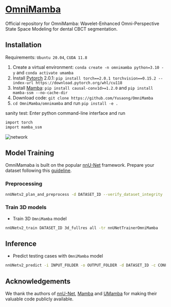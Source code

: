 # [OmniMamba](https://github.com/Yusaong/OmniMamba)

Official repository for OmniMamba: Wavelet-Enhanced Omni-Perspective State Space Modeling for dental CBCT segmentation.

## Installation 

Requirements: `Ubuntu 20.04`, `CUDA 11.8`

1. Create a virtual environment: `conda create -n omnimamba python=3.10 -y` and `conda activate umamba `
2. Install [Pytorch](https://pytorch.org/get-started/previous-versions/#linux-and-windows-4) 2.0.1: `pip install torch==2.0.1 torchvision==0.15.2 --index-url https://download.pytorch.org/whl/cu118`
3. Install [Mamba](https://github.com/state-spaces/mamba): `pip install causal-conv1d>=1.2.0` and `pip install mamba-ssm --no-cache-dir`
4. Download code: `git clone https://github.com/Yusaong/OmniMamba`
5. `cd OmniMamba/omnimamba` and run `pip install -e .`


sanity test: Enter python command-line interface and run

```bash
import torch
import mamba_ssm
```

![network](https://github.com/Yusaong/OmniMamba/assets/network_architecture.png)


## Model Training
OmniMamaba is built on the popular [nnU-Net](https://github.com/MIC-DKFZ/nnUNet) framework. Prepare your dataset following this [guideline](https://github.com/MIC-DKFZ/nnUNet/blob/master/documentation/dataset_format.md).

### Preprocessing

```bash
nnUNetv2_plan_and_preprocess -d DATASET_ID --verify_dataset_integrity
```

### Train 3D models

- Train 3D `OmniMamba` model

```bash
nnUNetv2_train DATASET_ID 3d_fullres all -tr nnUNetTrainerOmniMamba
```

## Inference

- Predict testing cases with `OmniMamba` model

```bash
nnUNetv2_predict -i INPUT_FOLDER -o OUTPUT_FOLDER -d DATASET_ID -c CONFIGURATION -f all -tr nnUNetTrainerOmniMamba --disable_tta
```

## Acknowledgements

We thank the authors of [nnU-Net](https://github.com/MIC-DKFZ/nnUNet), [Mamba](https://github.com/state-spaces/mamba) and [UMamba](https://github.com/bowang-lab/U-Mamba) for making their valuable code publicly available.

